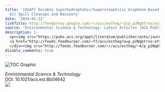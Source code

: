 ```yaml
---
title: '[ASAP] Durable Superhydrophobic/Superoleophilic Graphene-Based Foam for High-Efficiency
  Oil Spill Cleanups and Recovery'
date: '2019-01-22'
linkTitle: http://feedproxy.google.com/~r/acs/esthag/~3/p_p2Nqbtrvo/acs.est.8b04642
source: 'Environmental Science & Technology: Latest Articles (ACS Publications)'
description: |-
  <p><img src="https://pubs.acs.org/appl/literatum/publisher/achs/journals/content/esthag/0/esthag.ahead-of-print/acs.est.8b04642/20190122/images/medium/es-2018-046425_0008.gif" alt="TOC Graphic"/></p><div><cite>Environmental Science & Technology</cite></div><div>DOI: 10.1021/acs.est.8b04642</div><div class="feedflare">
  <a href="http://feeds.feedburner.com/~ff/acs/esthag?a=p_p2Nqbtrvo:oYiukivBlSE:yIl2AUoC8zA"><img src="http://feeds.feedburner.com/~ff/acs/esthag?d=yIl2AUoC8zA" border="0"></img></a>
  </div><img src="http://feeds.feedburner.com/~r/acs/esthag/~4/p_p2Nqbtrvo" height="1" width="1" ...
disable_comments: true
---
```

<p><img src="https://pubs.acs.org/appl/literatum/publisher/achs/journals/content/esthag/0/esthag.ahead-of-print/acs.est.8b04642/20190122/images/medium/es-2018-046425_0008.gif" alt="TOC Graphic"/></p><div><cite>Environmental Science & Technology</cite></div><div>DOI: 10.1021/acs.est.8b04642</div><div class="feedflare">
<a href="http://feeds.feedburner.com/~ff/acs/esthag?a=p_p2Nqbtrvo:oYiukivBlSE:yIl2AUoC8zA"><img src="http://feeds.feedburner.com/~ff/acs/esthag?d=yIl2AUoC8zA" border="0"></img></a>
</div><img src="http://feeds.feedburner.com/~r/acs/esthag/~4/p_p2Nqbtrvo" height="1" width="1" ...